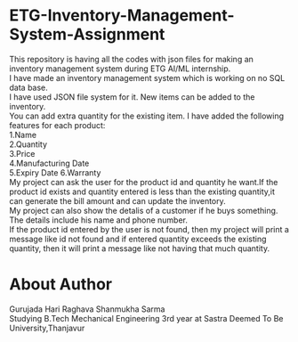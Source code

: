# ETG-Inventory-Management-System-Assignment
This repository is having all the codes with json files for making an inventory management system during ETG AI/ML internship.       
I have made an inventory management system which is working on no SQL data base.                                
I have used JSON file system for it.
New items can be added to the inventory.                                      
You can add extra quantity for the existing item.
I have added the following features for each product:                            
1.Name                                               
2.Quantity                                              
3.Price                                                    
4.Manufacturing Date                                      
5.Expiry Date
6.Warranty                                                
My project can ask the user for the product id and quantity he want.If the product id exists and quantity entered is less than the existing quantity,it can generate the
bill amount and can update the inventory.                                             
My project can also show the detalis of a customer if he buys something.                                     
The details include his name and phone number.                                                   
If the product id entered by the user is not found, then my project will print a message like id not found and if entered quantity exceeds the existing quantity, 
then it will print a message like not having that much quantity.
# About Author
Gurujada Hari Raghava Shanmukha Sarma                                     
Studying B.Tech Mechanical Engineering 3rd year at Sastra Deemed To Be University,Thanjavur      
